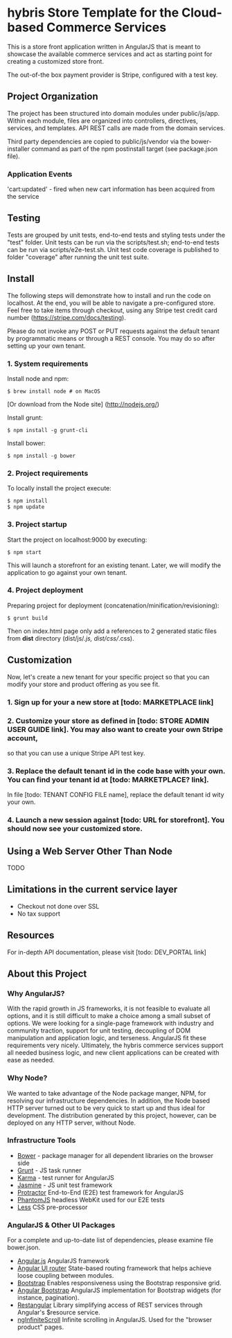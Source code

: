 # hybris Store Template for the Cloud-based Commerce Services

This is a store front application written in AngularJS that is meant to showcase the available commerce services and
act as starting point for creating a customized store front.

The out-of-the box payment provider is Stripe, configured with a test key.


## Project Organization

The project has been structured into domain modules under public/js/app.  Within each module, files are organized into
 controllers, directives, services, and templates.  API REST calls are made from the domain services.

Third party dependencies are copied to public/js/vendor via the bower-installer command as part of the npm postinstall target
(see package.json file).

### Application Events

'cart:updated' - fired when new cart information has been acquired from the service

## Testing

Tests are grouped by unit tests, end-to-end tests and styling tests under the "test" folder.  Unit tests can be run via
the scripts/test.sh; end-to-end tests can be run via scripts/e2e-test.sh.  Unit test code coverage is published to folder "coverage"
after running the unit test suite.


## Install

The following steps will demonstrate how to install and run the code on localhost.  At the end, you will be able to navigate
a pre-configured store.  Feel free to take items through checkout, using any Stripe test credit card number (https://stripe.com/docs/testing).

Please do not invoke any POST or PUT requests against the default tenant by programmatic means or through a REST console.
You may do so after setting up your own tenant.

###  1. System requirements

Install node and npm:

	$ brew install node	# on MacOS

[Or download from the Node site] (http://nodejs.org/)

Install grunt:

	$ npm install -g grunt-cli

Install bower:

	$ npm install -g bower


### 2. Project requirements

To locally install the project execute:

	$ npm install
	$ npm update 


### 3. Project startup

Start the project on localhost:9000 by executing:

	$ npm start

This will launch a storefront for an existing tenant.  Later, we will modify the application to go against your own tenant.

### 4. Project deployment

Preparing project for deployment (concatenation/minification/revisioning):

	$ grunt build

Then on index.html page only add a references to 2 generated static files from **dist** directory (dist/js/*.js, dist/css/*.css).

## Customization

Now, let's create a new tenant for your specific project so that you can modify your store and product offering as you see fit.

### 1.  Sign up for your a new store at [todo: MARKETPLACE link]

### 2.  Customize your store as defined in [todo: STORE ADMIN USER GUIDE link].  You may also want to create your own Stripe account,
so that you can use a unique Stripe API test key.

### 3.  Replace the default tenant id in the code base with your own.  You can find your tenant id at [todo: MARKETPLACE? link].
In file [todo: TENANT CONFIG FILE name], replace the default tenant id wity your own.

### 4.  Launch a new session against [todo: URL for storefront].  You should now see your customized store.

## Using a Web Server Other Than Node
TODO

## Limitations in the current service layer

- Checkout not done over SSL
- No tax support


## Resources

For in-depth API documentation, please visit [todo: DEV_PORTAL link]

## About this Project

### Why AngularJS?

With the rapid growth in JS frameworks, it is not feasible to evaluate all options, and it is still difficult to make a choice
among a small subset of options.
We were looking for a single-page framework with industry and community traction, support for unit testing,
decoupling of DOM manipulation and application logic, and terseness.  AngularJS fit these requirements very nicely.
Ultimately, the hybris commerce services support all needed business logic, and new client applications can be created with ease as needed.

### Why Node?

We wanted to take advantage of the Node package manger, NPM, for resolving our infrastructure dependencies.  In addition,
the Node based HTTP server turned out to be very quick to start up and thus ideal for development.  The distribution generated by this project, however,
can be deployed on any HTTP server, without Node.

### Infrastructure Tools

- [Bower](http://bower.io/) - package manager for all dependent libraries on the browser side
- [Grunt](http://gruntjs.com/) - JS task runner
- [Karma](http://karma-runner.github.io/) - test runner for AngularJS
- [Jasmine](http://jasmine.github.io/) - JS unit test framework
- [Protractor](https://github.com/angular/protractor) End-to-End (E2E) test framework for AngularJS
- [PhantomJS](http://phantomjs.org/) headless WebKit used for our E2E tests
- [Less](http://lesscss.org/) CSS pre-processor


### AngularJS & Other UI Packages
For a complete and up-to-date list of dependencies, please examine file bower.json.
- [Angular.js](http://angularjs.org/) AngularJS framework
- [Angular UI router](https://github.com/angular-ui/ui-router) State-based routing framework that helps achieve loose coupling
between modules.
- [Bootstrap](http://getbootstrap.com/) Enables responsiveness using the Bootstrap responsive grid.
- [Angular Bootstrap](http://angular-ui.github.io/bootstrap/) AngularJS implementation for Bootstrap widgets (for instance, pagination).
- [Restangular](https://github.com/mgonto/restangular) Library simplifying access of REST services through Angular's $resource service.
- [ngInfiniteScroll](http://binarymuse.github.io/ngInfiniteScroll/) Infinite scrolling in AngularJS. Used for the "browser product" pages.












